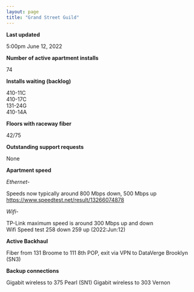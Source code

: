 ```yaml
---
layout: page
title: "Grand Street Guild"
---
```

**Last updated**

5:00pm June 12, 2022

**Number of active apartment installs**

74

**Installs waiting (backlog)**

410-11C  
410-17C  
131-24G  
410-14A  

**Floors with raceway fiber**

42/75

**Outstanding support requests**

None

**Apartment speed**

*Ethernet-*

Speeds now typically around 800 Mbps down, 500 Mbps up
https://www.speedtest.net/result/13266074878

*Wifi-*

TP-Link maximum speed is around 300 Mbps up and down   
Wifi Speed test 258 down 259 up (2022:Jun:12)

**Active Backhaul**

Fiber from 131 Broome to 111 8th POP, exit via VPN to DataVerge Brooklyn (SN3)

**Backup connections**

Gigabit wireless to 375 Pearl (SN1)
Gigabit wireless to 303 Vernon





